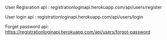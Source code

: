 
User Regisration api : registrationloginapi.herokuapp.com/api/users/register


User login api : registrationloginapi.herokuapp.com/api/users/login


Forget password api: https://registrationloginapi.herokuapp.com/api/users/forgot-password
